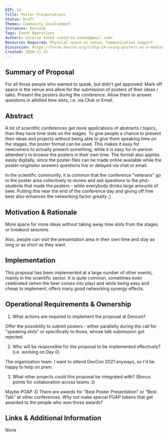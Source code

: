 ```yaml
---
DIP: 14
Title: Poster Presentations
Status: Draft
Themes: Community Involvement
Instances: Devcon6
Tags: Event Operations
Authors: Valerie Vaske <valerie.vaske@gmail.com>
Resources Required: Physical space at venue, Communication support
Discussion: https://forum.devcon.org/t/dip-14-using-posters-as-a-medium-alongside-talks/174/2
Created: 2020-11-25
---
```


## Summary of Proposal

For all those people who wanted to speak, but didn't get approved: 
Mark off space in the venue and allow for the submission of posters of their ideas / talks. 
Present the posters during the conference. 
Allow them to answer questions in allotted time slots, i.e. via Chat or Email. 

## Abstract
A lot of scientific conferences get more applications of abstracts / topics, than they have time slots on the stages. 
To give people a chance to present their ideas and projects without being able to give them speaking time on the stages, the poster format can be used. 
This makes it easy for newcomers to actually present something, while it is easy for in-person attendee's to browse the posters in their own time. 
The format also applies easily digitally, since the poster-files can be made online available while the poster-originator answers questions live or delayed via chat or email.  

In the scientific community, it is common that the conference "veterans" go to the poster area collectively to review and ask questions to the phd-students that made the posters - while everybody drinks large amounts of beer. 
Putting this near the end of the conference day and giving off free beer also enhances the networking factor greatly ;) 

## Motivation & Rationale
More space for more ideas without taking away time slots from the stages or breakout sessions. 

Also, people can visit the presentation area in their own time and stay as long or as short as they want. 

## Implementation
This proposal has been implemented at a large number of other events, mainly in the scientific sector. 
It is quite common, sometimes even celebrated (when the beer comes into play) and while being easy and cheap to implement, offers many good networking synergy effects. 

## Operational Requirements & Ownership
1. What actions are required to implement the proposal at Devcon?

Offer the possibility to submit posters - either parallelly during the call for "speaking slots" or specifically to those, whose talk submission got rejected. 

2. Who will be responsible for the proposal to be implemented effectively? (i.e. working on Day 0)

The organization team. 
I want to attend DevCon 2021 anyways, so I'd be happy to help on prem. 

3. What other projects could this proposal be integrated with? (Bonus points for collaboration across teams :))

Maybe POAP :D 
There are awards for "Best Poster Presentation" or "Best Talk" at other conferences. 
Why not make special POAP tokens that get awarded to the people who won those awards?

## Links & Additional Information
None
